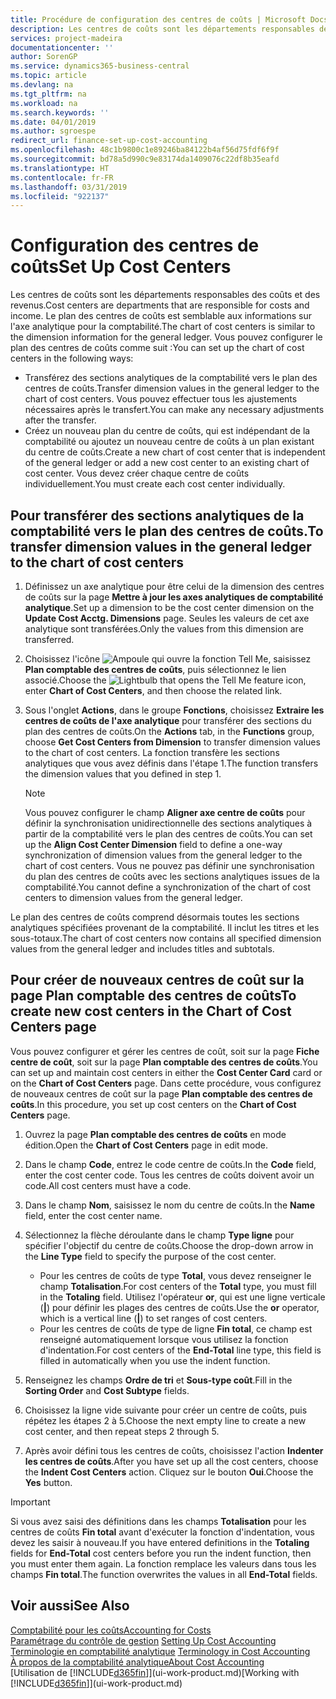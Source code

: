 ```yaml
---
title: Procédure de configuration des centres de coûts | Microsoft Docs
description: Les centres de coûts sont les départements responsables des coûts et des revenus. Le plan des centres de coûts est semblable aux informations sur l'axe analytique pour la comptabilité.
services: project-madeira
documentationcenter: ''
author: SorenGP
ms.service: dynamics365-business-central
ms.topic: article
ms.devlang: na
ms.tgt_pltfrm: na
ms.workload: na
ms.search.keywords: ''
ms.date: 04/01/2019
ms.author: sgroespe
redirect_url: finance-set-up-cost-accounting
ms.openlocfilehash: 48c1b9800c1e89246ba84122b4af56d75fdf6f9f
ms.sourcegitcommit: bd78a5d990c9e83174da1409076c22df8b35eafd
ms.translationtype: HT
ms.contentlocale: fr-FR
ms.lasthandoff: 03/31/2019
ms.locfileid: "922137"
---
```

# <a name="set-up-cost-centers"></a><span data-ttu-id="7f5a1-104">Configuration des centres de coûts</span><span class="sxs-lookup"><span data-stu-id="7f5a1-104">Set Up Cost Centers</span></span>
<span data-ttu-id="7f5a1-105">Les centres de coûts sont les départements responsables des coûts et des revenus.</span><span class="sxs-lookup"><span data-stu-id="7f5a1-105">Cost centers are departments that are responsible for costs and income.</span></span> <span data-ttu-id="7f5a1-106">Le plan des centres de coûts est semblable aux informations sur l'axe analytique pour la comptabilité.</span><span class="sxs-lookup"><span data-stu-id="7f5a1-106">The chart of cost centers is similar to the dimension information for the general ledger.</span></span> <span data-ttu-id="7f5a1-107">Vous pouvez configurer le plan des centres de coûts comme suit :</span><span class="sxs-lookup"><span data-stu-id="7f5a1-107">You can set up the chart of cost centers in the following ways:</span></span>  

-   <span data-ttu-id="7f5a1-108">Transférez des sections analytiques de la comptabilité vers le plan des centres de coûts.</span><span class="sxs-lookup"><span data-stu-id="7f5a1-108">Transfer dimension values in the general ledger to the chart of cost centers.</span></span> <span data-ttu-id="7f5a1-109">Vous pouvez effectuer tous les ajustements nécessaires après le transfert.</span><span class="sxs-lookup"><span data-stu-id="7f5a1-109">You can make any necessary adjustments after the transfer.</span></span>  
-   <span data-ttu-id="7f5a1-110">Créez un nouveau plan du centre de coûts, qui est indépendant de la comptabilité ou ajoutez un nouveau centre de coûts à un plan existant du centre de coûts.</span><span class="sxs-lookup"><span data-stu-id="7f5a1-110">Create a new chart of cost center that is independent of the general ledger or add a new cost center to an existing chart of cost center.</span></span> <span data-ttu-id="7f5a1-111">Vous devez créer chaque centre de coûts individuellement.</span><span class="sxs-lookup"><span data-stu-id="7f5a1-111">You must create each cost center individually.</span></span>  

## <a name="to-transfer-dimension-values-in-the-general-ledger-to-the-chart-of-cost-centers"></a><span data-ttu-id="7f5a1-112">Pour transférer des sections analytiques de la comptabilité vers le plan des centres de coûts.</span><span class="sxs-lookup"><span data-stu-id="7f5a1-112">To transfer dimension values in the general ledger to the chart of cost centers</span></span>  
1.  <span data-ttu-id="7f5a1-113">Définissez un axe analytique pour être celui de la dimension des centres de coûts sur la page **Mettre à jour les axes analytiques de comptabilité analytique**.</span><span class="sxs-lookup"><span data-stu-id="7f5a1-113">Set up a dimension to be the cost center dimension on the **Update Cost Acctg. Dimensions** page.</span></span> <span data-ttu-id="7f5a1-114">Seules les valeurs de cet axe analytique sont transférées.</span><span class="sxs-lookup"><span data-stu-id="7f5a1-114">Only the values from this dimension are transferred.</span></span>  
2.  <span data-ttu-id="7f5a1-115">Choisissez l'icône ![Ampoule qui ouvre la fonction Tell Me](media/ui-search/search_small.png "Dites-moi ce que vous voulez faire"), saisissez **Plan comptable des centres de coûts**, puis sélectionnez le lien associé.</span><span class="sxs-lookup"><span data-stu-id="7f5a1-115">Choose the ![Lightbulb that opens the Tell Me feature](media/ui-search/search_small.png "Tell me what you want to do") icon, enter **Chart of Cost Centers**, and then choose the related link.</span></span>  
3.  <span data-ttu-id="7f5a1-116">Sous l'onglet **Actions**, dans le groupe **Fonctions**, choisissez **Extraire les centres de coûts de l'axe analytique** pour transférer des sections du plan des centres de coûts.</span><span class="sxs-lookup"><span data-stu-id="7f5a1-116">On the **Actions** tab, in the **Functions** group, choose **Get Cost Centers from Dimension** to transfer dimension values to the chart of cost centers.</span></span> <span data-ttu-id="7f5a1-117">La fonction transfère les sections analytiques que vous avez définis dans l'étape 1.</span><span class="sxs-lookup"><span data-stu-id="7f5a1-117">The function transfers the dimension values that you defined in step 1.</span></span>  

    > [!NOTE]  
    >  <span data-ttu-id="7f5a1-118">Vous pouvez configurer le champ **Aligner axe centre de coûts** pour définir la synchronisation unidirectionnelle des sections analytiques à partir de la comptabilité vers le plan des centres de coûts.</span><span class="sxs-lookup"><span data-stu-id="7f5a1-118">You can set up the **Align Cost Center Dimension**  field to define a one-way synchronization of dimension values from the general ledger to the chart of cost centers.</span></span> <span data-ttu-id="7f5a1-119">Vous ne pouvez pas définir une synchronisation du plan des centres de coûts avec les sections analytiques issues de la comptabilité.</span><span class="sxs-lookup"><span data-stu-id="7f5a1-119">You cannot define a synchronization of the chart of cost centers to dimension values from the general ledger.</span></span>  

<span data-ttu-id="7f5a1-120">Le plan des centres de coûts comprend désormais toutes les sections analytiques spécifiées provenant de la comptabilité. Il inclut les titres et les sous-totaux.</span><span class="sxs-lookup"><span data-stu-id="7f5a1-120">The chart of cost centers now contains all specified dimension values from the general ledger and includes titles and subtotals.</span></span>  

## <a name="to-create-new-cost-centers-in-the-chart-of-cost-centers-page"></a><span data-ttu-id="7f5a1-121">Pour créer de nouveaux centres de coût sur la page Plan comptable des centres de coûts</span><span class="sxs-lookup"><span data-stu-id="7f5a1-121">To create new cost centers in the Chart of Cost Centers page</span></span>  
<span data-ttu-id="7f5a1-122">Vous pouvez configurer et gérer les centres de coût, soit sur la page **Fiche centre de coût**, soit sur la page **Plan comptable des centres de coûts**.</span><span class="sxs-lookup"><span data-stu-id="7f5a1-122">You can set up and maintain cost centers in either the **Cost Center Card** card or on the **Chart of Cost Centers** page.</span></span> <span data-ttu-id="7f5a1-123">Dans cette procédure, vous configurez de nouveaux centres de coût sur la page **Plan comptable des centres de coûts**.</span><span class="sxs-lookup"><span data-stu-id="7f5a1-123">In this procedure, you set up cost centers on the **Chart of Cost Centers** page.</span></span>  

1. <span data-ttu-id="7f5a1-124">Ouvrez la page **Plan comptable des centres de coûts** en mode édition.</span><span class="sxs-lookup"><span data-stu-id="7f5a1-124">Open the **Chart of Cost Centers** page in edit mode.</span></span>  
2. <span data-ttu-id="7f5a1-125">Dans le champ **Code**, entrez le code centre de coûts.</span><span class="sxs-lookup"><span data-stu-id="7f5a1-125">In the **Code** field, enter the cost center code.</span></span> <span data-ttu-id="7f5a1-126">Tous les centres de coûts doivent avoir un code.</span><span class="sxs-lookup"><span data-stu-id="7f5a1-126">All cost centers must have a code.</span></span>  
3. <span data-ttu-id="7f5a1-127">Dans le champ **Nom**, saisissez le nom du centre de coûts.</span><span class="sxs-lookup"><span data-stu-id="7f5a1-127">In the **Name** field, enter the cost center name.</span></span>  
4. <span data-ttu-id="7f5a1-128">Sélectionnez la flèche déroulante dans le champ **Type ligne** pour spécifier l'objectif du centre de coûts.</span><span class="sxs-lookup"><span data-stu-id="7f5a1-128">Choose the drop-down arrow in the **Line Type** field to specify the purpose of the cost center.</span></span>  

    - <span data-ttu-id="7f5a1-129">Pour les centres de coûts de type **Total**, vous devez renseigner le champ **Totalisation**.</span><span class="sxs-lookup"><span data-stu-id="7f5a1-129">For cost centers of the **Total** type, you must fill in the **Totaling** field.</span></span> <span data-ttu-id="7f5a1-130">Utilisez l'opérateur **or**, qui est une ligne verticale (**&#124;**) pour définir les plages des centres de coûts.</span><span class="sxs-lookup"><span data-stu-id="7f5a1-130">Use the **or** operator, which is a vertical line (**&#124;**) to set ranges of cost centers.</span></span>  
    - <span data-ttu-id="7f5a1-131">Pour les centres de coûts de type de ligne **Fin total**, ce champ est renseigné automatiquement lorsque vous utilisez la fonction d'indentation.</span><span class="sxs-lookup"><span data-stu-id="7f5a1-131">For cost centers of the **End-Total** line type, this field is filled in automatically when you use the indent function.</span></span>  
5.  <span data-ttu-id="7f5a1-132">Renseignez les champs **Ordre de tri** et **Sous-type coût**.</span><span class="sxs-lookup"><span data-stu-id="7f5a1-132">Fill in the **Sorting Order** and **Cost Subtype** fields.</span></span>  
6.  <span data-ttu-id="7f5a1-133">Choisissez la ligne vide suivante pour créer un centre de coûts, puis répétez les étapes 2 à 5.</span><span class="sxs-lookup"><span data-stu-id="7f5a1-133">Choose the next empty line to create a new cost center, and then repeat steps 2 through 5.</span></span>  
7.  <span data-ttu-id="7f5a1-134">Après avoir défini tous les centres de coûts, choisissez l'action **Indenter les centres de coûts**.</span><span class="sxs-lookup"><span data-stu-id="7f5a1-134">After you have set up all the cost centers, choose the **Indent Cost Centers** action.</span></span> <span data-ttu-id="7f5a1-135">Cliquez sur le bouton **Oui**.</span><span class="sxs-lookup"><span data-stu-id="7f5a1-135">Choose the **Yes** button.</span></span>  

> [!IMPORTANT]  
>  <span data-ttu-id="7f5a1-136">Si vous avez saisi des définitions dans les champs **Totalisation** pour les centres de coûts **Fin total** avant d'exécuter la fonction d'indentation, vous devez les saisir à nouveau.</span><span class="sxs-lookup"><span data-stu-id="7f5a1-136">If you have entered definitions in the **Totaling** fields for **End-Total** cost centers before you run the indent function, then you must enter them again.</span></span> <span data-ttu-id="7f5a1-137">La fonction remplace les valeurs dans tous les champs **Fin total**.</span><span class="sxs-lookup"><span data-stu-id="7f5a1-137">The function overwrites the values in all **End-Total** fields.</span></span>  

## <a name="see-also"></a><span data-ttu-id="7f5a1-138">Voir aussi</span><span class="sxs-lookup"><span data-stu-id="7f5a1-138">See Also</span></span>  
[<span data-ttu-id="7f5a1-139">Comptabilité pour les coûts</span><span class="sxs-lookup"><span data-stu-id="7f5a1-139">Accounting for Costs</span></span>](finance-manage-cost-accounting.md)  
<span data-ttu-id="7f5a1-140">[Paramétrage du contrôle de gestion](finance-set-up-cost-accounting.md) </span><span class="sxs-lookup"><span data-stu-id="7f5a1-140">[Setting Up Cost Accounting](finance-set-up-cost-accounting.md) </span></span>  
<span data-ttu-id="7f5a1-141">[Terminologie en comptabilité analytique](finance-terminology-in-cost-accounting.md) </span><span class="sxs-lookup"><span data-stu-id="7f5a1-141">[Terminology in Cost Accounting](finance-terminology-in-cost-accounting.md) </span></span>  
[<span data-ttu-id="7f5a1-142">À propos de la comptabilité analytique</span><span class="sxs-lookup"><span data-stu-id="7f5a1-142">About Cost Accounting</span></span>](finance-about-cost-accounting.md)  
<span data-ttu-id="7f5a1-143">[Utilisation de [!INCLUDE[d365fin](includes/d365fin_md.md)]](ui-work-product.md)</span><span class="sxs-lookup"><span data-stu-id="7f5a1-143">[Working with [!INCLUDE[d365fin](includes/d365fin_md.md)]](ui-work-product.md)</span></span>
